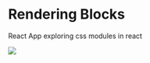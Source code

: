 # Rendering Blocks

React App exploring css modules in react

![](https://github.com/lisabroadhead/MERN/blob/main/react/react-blocks/Screen%20Shot%202022-03-08%20at%209.55.04%20PM.png)
